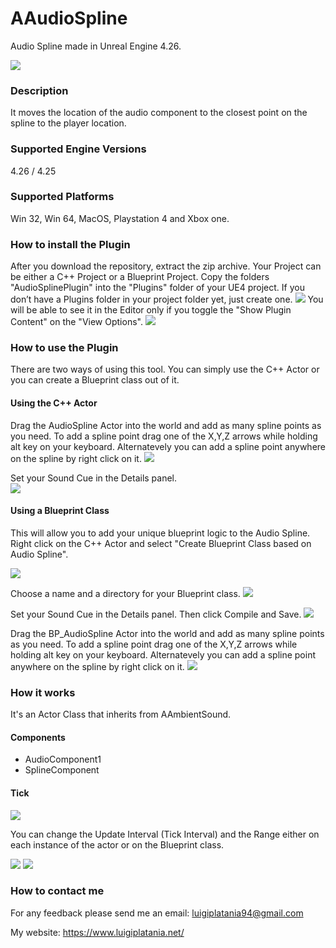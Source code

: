 # AAudioSpline
Audio Spline made in Unreal Engine 4.26. 

![](Documentation/Images/Image01.PNG)

### Description
It moves the location of the audio component to the closest point on the spline to the player location.

### Supported Engine Versions
4.26 / 4.25

### Supported Platforms
Win 32, Win 64, MacOS, Playstation 4 and Xbox one.

### How to install the Plugin 
After you download the repository, extract the zip archive. Your Project can be either a C++ Project or a Blueprint Project. 
Copy the folders "AudioSplinePlugin" into the "Plugins" folder of your UE4 project. 
If you don’t have a Plugins folder in your project folder yet, just create one.
![](Documentation/Images/Image09.PNG)
You will be able to see it in the Editor only if you toggle the "Show Plugin Content" on the "View Options".
![](Documentation/Images/Image08.PNG)

### How to use the Plugin
There are two ways of using this tool. You can simply use the C++ Actor or you can create a Blueprint class out of it.

#### Using the C++ Actor
Drag the AudioSpline Actor into the world and add as many spline points as you need.
To add a spline point drag one of the X,Y,Z arrows while holding alt key on your keyboard. Alternatevely you can add a spline point anywhere on the spline by right click on it. 
![](Documentation/Images/Gif01.gif)

Set your Sound Cue in the Details panel.   
![](Documentation/Images/Image05.PNG)

#### Using a Blueprint Class
This will allow you to add your unique blueprint logic to the Audio Spline.
Right click on the C++ Actor and select "Create Blueprint Class based on Audio Spline". 

![](Documentation/Images/Image04.PNG)

Choose a name and a directory for your Blueprint class.
![](Documentation/Images/Image07.PNG)

Set your Sound Cue in the Details panel. Then click Compile and Save.
![](Documentation/Images/Image06.PNG)

Drag the BP_AudioSpline Actor into the world and add as many spline points as you need. To add a spline point drag one of the X,Y,Z arrows while holding alt key on your keyboard. Alternatevely you can add a spline point anywhere on the spline by right click on it.
![](Documentation/Images/Gif03.gif)

### How it works
It's an Actor Class that inherits from AAmbientSound.

#### Components
- AudioComponent1 
- SplineComponent

#### Tick 
![](Documentation/Images/Image11.PNG)

You can change the Update Interval (Tick Interval) and the Range either on each instance of the actor or on the Blueprint class.

![](Documentation/Images/Image12.png)
![](Documentation/Images/Image13.png)

### How to contact me
For any feedback please send me an email: 
luigiplatania94@gmail.com

My website: https://www.luigiplatania.net/
